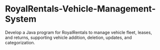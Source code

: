 # RoyalRentals-Vehicle-Management-System
Develop a Java program for RoyalRentals to manage vehicle fleet, leases, and returns, supporting vehicle addition, deletion, updates, and categorization.
